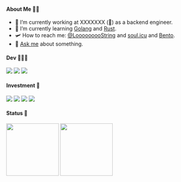 #### About Me 🥷🏻
- 🔭 I’m currently working at XXXXXXX (🤣) as a backend engineer. 
- 🌱 I’m currently learning [Golang](https://golang.org/) and [Rust](https://www.rust-lang.org). 
- 🛩️ How to reach me: [@LooooooooString](https://twitter.com/LooooooooString) and [soul.icu](https://soul.icu) and [Bento](https://bento.me/zy).
- 💬 [Ask me](https://github.com/l0z0l/l0z0l/issues) about something.  

#### Dev 👨🏽‍💻
<img src="https://img.shields.io/badge/Java-ED8B00?style=for-the-badge&logo=java&logoColor=white"/>  <img src="https://img.shields.io/badge/Go-00ADD8?style=for-the-badge&logo=go&logoColor=white"/>  <img src="https://img.shields.io/badge/Rust-ffffff?style=for-the-badge&logo=rust&logoColor=black"/>   

#### Investment 🔐
<img src="https://img.shields.io/badge/Bitcoin-ED8B00?style=for-the-badge&logo=bitcoin&logoColor=white"/>  <img src="https://img.shields.io/badge/Ethereum-ffffff?style=for-the-badge&logo=ethereum&logoColor=black"/>  <img src="https://img.shields.io/badge/Nervos-239120?style=for-the-badge&logo=nervos&logoColor=green"/>  <img src="https://img.shields.io/badge/WOO-ffffff?style=for-the-badge&logo=woo&logoColor=black"/> 

#### Status 👋
<img height="140px" src="https://github-readme-stats.vercel.app/api?username=l0z0l&show_icons=true&include_all_commits=true&count_private=true&line_height=24&theme=chartreuse-dark"/>  <img height="140px" src="https://github-readme-stats.vercel.app/api/top-langs/?username=l0z0l&layout=compact&theme=chartreuse-dark" /> 
